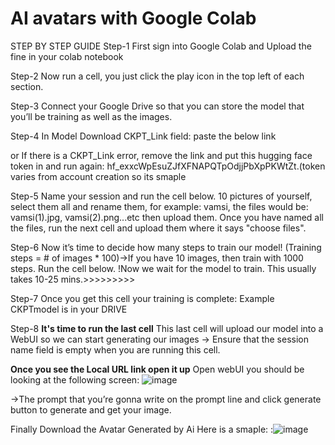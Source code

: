 # AI avatars with Google Colab 
STEP BY STEP GUIDE
Step-1
First sign into Google Colab and Upload the fine in your colab notebook

Step-2
Now run a cell, you just click the play icon in the top left of each section.

Step-3
Connect your Google Drive so that you can store the model that you’ll be training as well as the images.

Step-4
In Model Download
CKPT_Link field: paste the below link

or
If there is a CKPT_Link error, remove the link and put this hugging face token in and run again: 
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.(token varies from account creation so its smaple

Step-5
Name your session and run the cell below.
10 pictures of yourself, select them all and rename them, for example: vamsi, the files would be: vamsi(1).jpg, vamsi(2).png...etc then upload them. 
Once you have named all the files, run the next cell and upload them where it says "choose files".

Step-6
Now it’s time to decide how many steps to train our model!
(Training steps = # of images * 100)->If you have 10 images, then train with 1000 steps.
Run the cell below.
!Now we wait for the model to train. This usually takes 10-25 mins.>>>>>>>>>

Step-7
Once you get this cell your training is complete:
Example CKPTmodel is in your DRIVE

Step-8
**It's time to run the last cell**
This last cell will upload our model into a WebUI so we can start generating our images
-> Ensure that the session name field is empty when you are running this cell.

**Once you see the Local URL link open it up**
Open webUI you should be looking at the following screen:
![image](https://github.com/SuryaVamsi160703/Avatar_Generation_MoonRaft/assets/119938692/26d0185e-3a66-4376-831e-885664ef7ab3)

->The prompt that you’re gonna write on the prompt line and click generate button to generate and get your image.

Finally Download the Avatar Generated by Ai
Here is a smaple:
:![image](https://github.com/SuryaVamsi160703/Avatar_Generation_MoonRaft/assets/119938692/5982e20a-67ee-4658-8483-2a3ef4f2799a)
